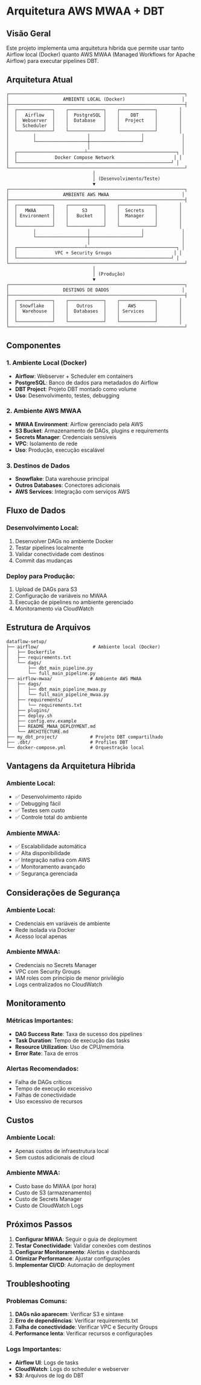 # Arquitetura AWS MWAA + DBT

## Visão Geral

Este projeto implementa uma arquitetura híbrida que permite usar tanto Airflow local (Docker) quanto AWS MWAA (Managed Workflows for Apache Airflow) para executar pipelines DBT.

## Arquitetura Atual

```
┌─────────────────────────────────────────────────────────────────┐
│                    AMBIENTE LOCAL (Docker)                     │
├─────────────────────────────────────────────────────────────────┤
│  ┌─────────────┐    ┌─────────────┐    ┌─────────────┐        │
│  │   Airflow   │    │  PostgreSQL │    │    DBT      │        │
│  │  Webserver  │    │  Database   │    │  Project    │        │
│  │  Scheduler  │    │             │    │             │        │
│  └─────────────┘    └─────────────┘    └─────────────┘        │
│         │                   │                   │              │
│         └───────────────────┼───────────────────┘              │
│                             │                                  │
│  ┌─────────────────────────┴─────────────────────────────────┐ │
│  │              Docker Compose Network                      │ │
│  └─────────────────────────────────────────────────────────┘ │
└─────────────────────────────────────────────────────────────────┘
                                │
                                │ (Desenvolvimento/Teste)
                                ▼
┌─────────────────────────────────────────────────────────────────┐
│                    AMBIENTE AWS MWAA                           │
├─────────────────────────────────────────────────────────────────┤
│  ┌─────────────┐    ┌─────────────┐    ┌─────────────┐        │
│  │   MWAA      │    │     S3      │    │  Secrets    │        │
│  │ Environment │    │   Bucket    │    │  Manager    │        │
│  │             │    │             │    │             │        │
│  └─────────────┘    └─────────────┘    └─────────────┘        │
│         │                   │                   │              │
│         └───────────────────┼───────────────────┘              │
│                             │                                  │
│  ┌─────────────────────────┴─────────────────────────────────┐ │
│  │              VPC + Security Groups                       │ │
│  └─────────────────────────────────────────────────────────┘ │
└─────────────────────────────────────────────────────────────────┘
                                │
                                │ (Produção)
                                ▼
┌─────────────────────────────────────────────────────────────────┐
│                    DESTINOS DE DADOS                           │
├─────────────────────────────────────────────────────────────────┤
│  ┌─────────────┐    ┌─────────────┐    ┌─────────────┐        │
│  │ Snowflake   │    │   Outros    │    │   AWS       │        │
│  │  Warehouse  │    │  Databases  │    │ Services    │        │
│  │             │    │             │    │             │        │
│  └─────────────┘    └─────────────┘    └─────────────┘        │
└─────────────────────────────────────────────────────────────────┘
```

## Componentes

### 1. Ambiente Local (Docker)
- **Airflow**: Webserver + Scheduler em containers
- **PostgreSQL**: Banco de dados para metadados do Airflow
- **DBT Project**: Projeto DBT montado como volume
- **Uso**: Desenvolvimento, testes, debugging

### 2. Ambiente AWS MWAA
- **MWAA Environment**: Airflow gerenciado pela AWS
- **S3 Bucket**: Armazenamento de DAGs, plugins e requirements
- **Secrets Manager**: Credenciais sensíveis
- **VPC**: Isolamento de rede
- **Uso**: Produção, execução escalável

### 3. Destinos de Dados
- **Snowflake**: Data warehouse principal
- **Outros Databases**: Conectores adicionais
- **AWS Services**: Integração com serviços AWS

## Fluxo de Dados

### Desenvolvimento Local:
1. Desenvolver DAGs no ambiente Docker
2. Testar pipelines localmente
3. Validar conectividade com destinos
4. Commit das mudanças

### Deploy para Produção:
1. Upload de DAGs para S3
2. Configuração de variáveis no MWAA
3. Execução de pipelines no ambiente gerenciado
4. Monitoramento via CloudWatch

## Estrutura de Arquivos

```
dataflow-setup/
├── airflow/                    # Ambiente local (Docker)
│   ├── Dockerfile
│   ├── requirements.txt
│   └── dags/
│       ├── dbt_main_pipeline.py
│       └── full_main_pipeline.py
├── airflow-mwaa/              # Ambiente AWS MWAA
│   ├── dags/
│   │   ├── dbt_main_pipeline_mwaa.py
│   │   └── full_main_pipeline_mwaa.py
│   ├── requirements/
│   │   └── requirements.txt
│   ├── plugins/
│   ├── deploy.sh
│   ├── config.env.example
│   ├── README_MWAA_DEPLOYMENT.md
│   └── ARCHITECTURE.md
├── my_dbt_project/            # Projeto DBT compartilhado
├── .dbt/                      # Profiles DBT
└── docker-compose.yml         # Orquestração local
```

## Vantagens da Arquitetura Híbrida

### Ambiente Local:
- ✅ Desenvolvimento rápido
- ✅ Debugging fácil
- ✅ Testes sem custo
- ✅ Controle total do ambiente

### Ambiente MWAA:
- ✅ Escalabilidade automática
- ✅ Alta disponibilidade
- ✅ Integração nativa com AWS
- ✅ Monitoramento avançado
- ✅ Segurança gerenciada

## Considerações de Segurança

### Ambiente Local:
- Credenciais em variáveis de ambiente
- Rede isolada via Docker
- Acesso local apenas

### Ambiente MWAA:
- Credenciais no Secrets Manager
- VPC com Security Groups
- IAM roles com princípio de menor privilégio
- Logs centralizados no CloudWatch

## Monitoramento

### Métricas Importantes:
- **DAG Success Rate**: Taxa de sucesso dos pipelines
- **Task Duration**: Tempo de execução das tasks
- **Resource Utilization**: Uso de CPU/memória
- **Error Rate**: Taxa de erros

### Alertas Recomendados:
- Falha de DAGs críticos
- Tempo de execução excessivo
- Falhas de conectividade
- Uso excessivo de recursos

## Custos

### Ambiente Local:
- Apenas custos de infraestrutura local
- Sem custos adicionais de cloud

### Ambiente MWAA:
- Custo base do MWAA (por hora)
- Custo de S3 (armazenamento)
- Custo de Secrets Manager
- Custo de CloudWatch Logs

## Próximos Passos

1. **Configurar MWAA**: Seguir o guia de deployment
2. **Testar Conectividade**: Validar conexões com destinos
3. **Configurar Monitoramento**: Alertas e dashboards
4. **Otimizar Performance**: Ajustar configurações
5. **Implementar CI/CD**: Automação de deployment

## Troubleshooting

### Problemas Comuns:
1. **DAGs não aparecem**: Verificar S3 e sintaxe
2. **Erro de dependências**: Verificar requirements.txt
3. **Falha de conectividade**: Verificar VPC e Security Groups
4. **Performance lenta**: Verificar recursos e configurações

### Logs Importantes:
- **Airflow UI**: Logs de tasks
- **CloudWatch**: Logs do scheduler e webserver
- **S3**: Arquivos de log do DBT
